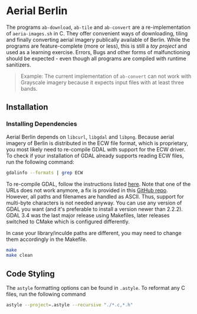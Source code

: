 # Aerial Berlin

The programs `ab-download`, `ab-tile` and `ab-convert` are a re-implementation of `aeria-images.sh` in C. They offer convenient ways of downloading, tiling and finally converting aerial imagery publically available of Berlin. While the programs are feature-complete (more or less), this is still a *toy project* and used as a learning exercise. Errors, Bugs and other forms of malfunctioning should be expected - even though all programs are compiled with runtime sanitizers.

>Example: The current implementation of `ab-convert` can not work with Grayscale imagery because it expects input files with at least three bands.

## Installation

### Installing Dependencies

Aerial Berlin depends on `libcurl`, `libgdal` and `libpng`. Because aerial imagery of Berlin is distributed in the ECW file format, which is proprietary, you most likely need to re-compile GDAL with support for the ECW driver. To check if your installation of GDAL already supports reading ECW files, run the following command:

```bash
gdalinfo --formats | grep ECW
```

To re-compile GDAL, follow the instructions listed [here](https://github.com/bogind/libecwj2-3.3). Note that one of the URLs does not work anymore, a fix is provided in this [GitHub repo](https://github.com/erasta/libecwj2-3.3/tree/patch-1). However, all paths and filenames are handled as ASCII. Thus, support for multi-byte characters is not needed anyway. You can use any version of GDAL you want (and it's preferable to install a version newer than 2.2.2). GDAL 3.4 was the last major release using Makefiles, later releases switched to CMake which is configured differently.

In case your library/inculde paths are different, you may need to change them accordingly in the Makefile.

```bash
make
make clean
```

## Code Styling

The `astyle` formatting options can be found in `.astyle`. To reformat any C files, run the following command

```bash
astyle --project=.astyle --recursive "./*.c,*.h"
```
